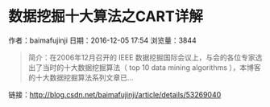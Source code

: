 # 数据挖掘十大算法之CART详解
作者：baimafujinji
日期：2016-12-05 17:54
浏览量：3844
> 简介：在2006年12月召开的 IEEE 数据挖掘国际会议上，与会的各位专家选出了当时的十大数据挖掘算法（ top 10 data mining algorithms ），本博客的十大数据挖掘算法系列文章已...

 链接：http://blog.csdn.net/baimafujinji/article/details/53269040
